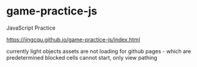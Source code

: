 # game-practice-js
 JavaScript Practice

https://jingcqu.github.io/game-practice-js/index.html

currently light objects assets are not loading for github pages - which are predetermined blocked cells
cannot start, only view pathing

